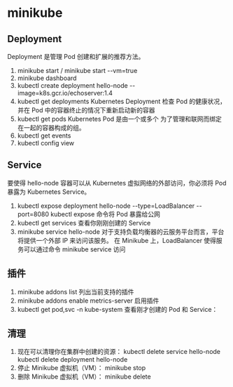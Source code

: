 # minikube
## Deployment
Deployment 是管理 Pod 创建和扩展的推荐方法。
1. minikube start / minikube start --vm=true
2. minikube dashboard
2. kubectl create deployment hello-node --image=k8s.gcr.io/echoserver:1.4
3. kubectl get deployments
Kubernetes Deployment  检查 Pod 的健康状况，并在 Pod 中的容器终止的情况下重新启动新的容器
4. kubectl get pods
Kubernetes Pod 是由一个或多个 为了管理和联网而绑定在一起的容器构成的组。 
5. kubectl get events
6. kubectl config view
## Service
要使得 hello-node 容器可以从 Kubernetes 虚拟网络的外部访问，你必须将 Pod 暴露为 Kubernetes Service。
1. kubectl expose deployment hello-node --type=LoadBalancer --port=8080
kubectl expose 命令将 Pod 暴露给公网
2. kubectl get services
查看你刚刚创建的 Service
3. minikube service hello-node
对于支持负载均衡器的云服务平台而言，平台将提供一个外部 IP 来访问该服务。 在 Minikube 上，LoadBalancer 使得服务可以通过命令 minikube service 访问
## 插件
1. minikube addons list
列出当前支持的插件
2. minikube addons enable metrics-server
启用插件
3. kubectl get pod,svc -n kube-system
查看刚才创建的 Pod 和 Service：
## 清理
1. 现在可以清理你在集群中创建的资源：
kubectl delete service hello-node
kubectl delete deployment hello-node
2. 停止 Minikube 虚拟机（VM）：
minikube stop
3. 删除 Minikube 虚拟机（VM）：
minikube delete

